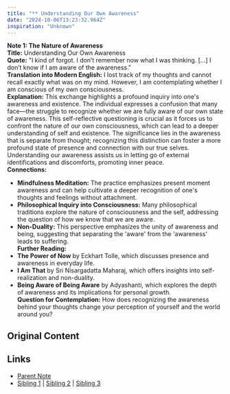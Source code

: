 ```yaml
---
title: "** Understanding Our Own Awareness"
date: "2024-10-06T13:23:32.964Z"
inspiration: "Unknown"
---
```


  
**Note 1: The Nature of Awareness**  
**Title:** Understanding Our Own Awareness  
**Quote:** "I kind of forgot. I don’t remember now what I was thinking. [...] I don’t know if I am aware of the awareness."  
**Translation into Modern English:** I lost track of my thoughts and cannot recall exactly what was on my mind. However, I am contemplating whether I am conscious of my own consciousness.   
**Explanation:** This exchange highlights a profound inquiry into one's awareness and existence. The individual expresses a confusion that many face—the struggle to recognize whether we are fully aware of our own state of awareness. This self-reflective questioning is crucial as it forces us to confront the nature of our own consciousness, which can lead to a deeper understanding of self and existence. The significance lies in the awareness that is separate from thought; recognizing this distinction can foster a more profound state of presence and connection with our true selves. Understanding our awareness assists us in letting go of external identifications and discomforts, promoting inner peace.  
**Connections:**  
- **Mindfulness Meditation:** The practice emphasizes present moment awareness and can help cultivate a deeper recognition of one's thoughts and feelings without attachment.  
- **Philosophical Inquiry into Consciousness:** Many philosophical traditions explore the nature of consciousness and the self, addressing the question of how we know that we are aware.  
- **Non-Duality:** This perspective emphasizes the unity of awareness and being, suggesting that separating the 'aware' from the 'awareness' leads to suffering.  
**Further Reading:**  
- **The Power of Now** by Eckhart Tolle, which discusses presence and awareness in everyday life.  
- **I Am That** by Sri Nisargadatta Maharaj, which offers insights into self-realization and non-duality.  
- **Being Aware of Being Aware** by Adyashanti, which explores the depth of awareness and its implications for personal growth.  
**Question for Contemplation:** How does recognizing the awareness behind your thoughts change your perception of yourself and the world around you?  



## Original Content



## Links

- [Parent Note](/parent-note.md)
- [Sibling 1](/zettel1.md) | [Sibling 2](/zettel2.md) | [Sibling 3](/zettel3.md)
